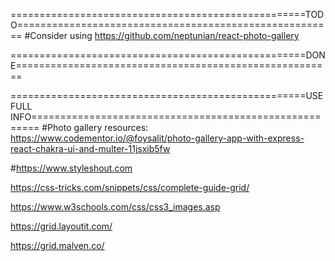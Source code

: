===================================================TODO=======================================================
#Consider using https://github.com/neptunian/react-photo-gallery

===================================================DONE=======================================================

===================================================USEFULL INFO=======================================================
#Photo gallery resources:
https://www.codementor.io/@foysalit/photo-gallery-app-with-express-react-chakra-ui-and-multer-11jsxib5fw

#https://www.styleshout.com

https://css-tricks.com/snippets/css/complete-guide-grid/

https://www.w3schools.com/css/css3_images.asp

https://grid.layoutit.com/

https://grid.malven.co/

